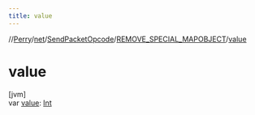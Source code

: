 ```yaml
---
title: value
---
```

//[Perry](../../../../index.html)/[net](../../index.html)/[SendPacketOpcode](../index.html)/[REMOVE_SPECIAL_MAPOBJECT](index.html)/[value](value.html)



# value



[jvm]\
var [value](value.html): [Int](https://kotlinlang.org/api/latest/jvm/stdlib/kotlin/-int/index.html)




